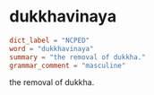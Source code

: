 # dukkhavinaya

``` toml
dict_label = "NCPED"
word = "dukkhavinaya"
summary = "the removal of dukkha."
grammar_comment = "masculine"
```

the removal of dukkha.

